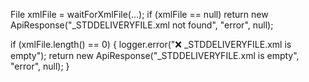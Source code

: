 File xmlFile = waitForXmlFile(...);
if (xmlFile == null) return new ApiResponse("_STDDELIVERYFILE.xml not found", "error", null);

if (xmlFile.length() == 0) {
    logger.error("❌ _STDDELIVERYFILE.xml is empty");
    return new ApiResponse("_STDDELIVERYFILE.xml is empty", "error", null);
}
